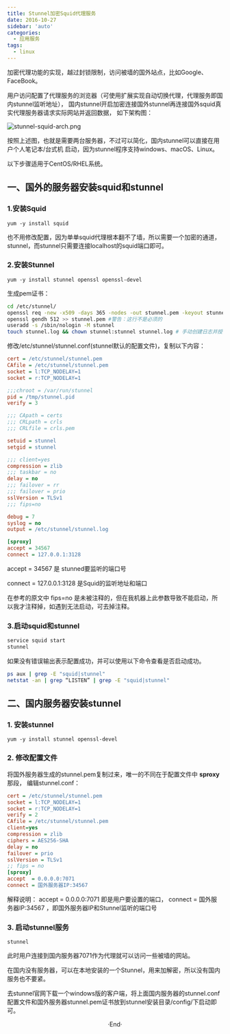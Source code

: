 ```yaml
---
title: Stunnel加密Squid代理服务
date: 2016-10-27
sidebar: 'auto'
categories:
  - 应用服务
tags:
  - linux
---
```


加密代理功能的实现，越过封锁限制，访问被墙的国外站点，比如Google、FaceBook。

用户访问配置了代理服务的浏览器（可使用扩展实现自动切换代理，代理服务即国内stunnel监听地址），
国内stunnel开启加密连接国外stunnel再连接国外squid真实代理服务器请求实际网站并返回数据，
如下架构图：

![stunnel-squid-arch.png](https://static.saintic.com/picbed/staugur/2020/12/08/stunnel-squid-arch.png) 

按照上述图，也就是需要两台服务器，不过可以简化，国内stunnel可以直接在用户个人笔记本/台式机
启动，因为stunnel程序支持windows、macOS、Linux。

以下步骤适用于CentOS/RHEL系统。

## 一、国外的服务器安装squid和stunnel

### 1.安装Squid

`yum -y install squid`

也不用修改配置，因为单单squid代理根本翻不了墙，所以需要一个加密的通道，stunnel，而stunnel只需要连接localhost的squid端口即可。

### 2.安装Stunnel

`yum -y install stunnel openssl openssl-devel`

生成pem证书：

```bash
cd /etc/stunnel/
openssl req -new -x509 -days 365 -nodes -out stunnel.pem -keyout stunnel.pem
openssl gendh 512 >> stunnel.pem #警告：这行不是必须的
useradd -s /sbin/nologin -M stunnel
touch stunnel.log && chown stunnel:stunnel stunnel.log # 手动创建日志并授权，否则启动失败
```

修改/etc/stunnel/stunnel.conf(stunnel默认的配置文件)，复制以下内容：

```ini
cert = /etc/stunnel/stunnel.pem
CAfile = /etc/stunnel/stunnel.pem
socket = l:TCP_NODELAY=1
socket = r:TCP_NODELAY=1

;;;chroot = /var/run/stunnel
pid = /tmp/stunnel.pid
verify = 3

;;; CApath = certs
;;; CRLpath = crls
;;; CRLfile = crls.pem

setuid = stunnel
setgid = stunnel

;;; client=yes
compression = zlib
;;; taskbar = no
delay = no
;;; failover = rr
;;; failover = prio
sslVersion = TLSv1
;;; fips=no

debug = 7
syslog = no
output = /etc/stunnel/stunnel.log

[sproxy]
accept = 34567
connect = 127.0.0.1:3128
```

accept = 34567 是 stunned要监听的端口号

connect = 127.0.0.1:3128 是Squid的监听地址和端口

在参考的原文中 fips=no 是未被注释的，但在我机器上此参数导致不能启动，所以我才注释掉，如遇到无法启动，可去掉注释。

### 3.启动squid和stunnel

```bash
service squid start
stunnel
```

如果没有错误输出表示配置成功，并可以使用以下命令查看是否启动成功。

```bash
ps aux | grep -E "squid|stunnel"
netstat -an | grep “LISTEN” | grep -E "squid|stunnel"
```

## 二、国内服务器安装stunnel

### 1. 安装stunnel

`yum -y install stunnel openssl-devel`

### 2. 修改配置文件
将国外服务器生成的stunnel.pem复制过来，唯一的不同在于配置文件中 **sproxy** 那段，
编辑stunnel.conf：

```ini
cert = /etc/stunnel/stunnel.pem
socket = l:TCP_NODELAY=1
socket = r:TCP_NODELAY=1
verify = 2
CAfile = /etc/stunnel/stunnel.pem
client=yes
compression = zlib
ciphers = AES256-SHA
delay = no
failover = prio
sslVersion = TLSv1
;; fips = no
[sproxy]
accept  = 0.0.0.0:7071
connect = 国外服务器IP:34567
```

解释说明：
accept = 0.0.0.0:7071 即是用户要设置的端口，
connect = 国外服务器IP:34567 ，即国外服务器IP和Stunnel监听的端口号

### 3. 启动stunnel服务

`stunnel`

此时用户连接到国内服务器7071作为代理就可以访问一些被墙的网站。

在国内没有服务器，可以在本地安装的一个Stunnel，用来加解密，所以没有国内服务也不要紧。

去stunnel官网下载一个windows版的客户端，将上面国内服务器的stunnel.conf配置文件和国外服务器stunnel.pem证书放到stunnel安装目录/config/下启动即可。
<br>

<center>  ·End·  </center>
